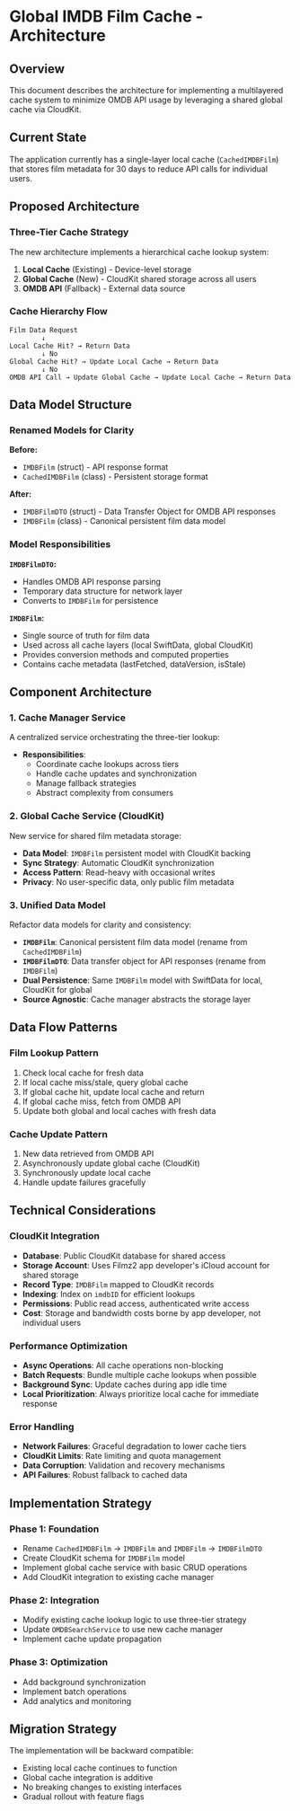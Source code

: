 # Global IMDB Film Cache - Architecture

## Overview

This document describes the architecture for implementing a multilayered cache system to minimize OMDB API usage by leveraging a shared global cache via CloudKit.

## Current State

The application currently has a single-layer local cache (`CachedIMDBFilm`) that stores film metadata for 30 days to reduce API calls for individual users.

## Proposed Architecture

### Three-Tier Cache Strategy

The new architecture implements a hierarchical cache lookup system:

1. **Local Cache** (Existing) - Device-level storage
2. **Global Cache** (New) - CloudKit shared storage across all users  
3. **OMDB API** (Fallback) - External data source

### Cache Hierarchy Flow

```
Film Data Request
        ↓
Local Cache Hit? → Return Data
        ↓ No
Global Cache Hit? → Update Local Cache → Return Data
        ↓ No
OMDB API Call → Update Global Cache → Update Local Cache → Return Data
```

## Data Model Structure

### Renamed Models for Clarity

**Before:**
- `IMDBFilm` (struct) - API response format
- `CachedIMDBFilm` (class) - Persistent storage format

**After:**
- `IMDBFilmDTO` (struct) - Data Transfer Object for OMDB API responses
- `IMDBFilm` (class) - Canonical persistent film data model

### Model Responsibilities

**`IMDBFilmDTO`:**
- Handles OMDB API response parsing
- Temporary data structure for network layer
- Converts to `IMDBFilm` for persistence

**`IMDBFilm`:**
- Single source of truth for film data
- Used across all cache layers (local SwiftData, global CloudKit)
- Provides conversion methods and computed properties
- Contains cache metadata (lastFetched, dataVersion, isStale)

## Component Architecture

### 1. Cache Manager Service

A centralized service orchestrating the three-tier lookup:

- **Responsibilities**:
  - Coordinate cache lookups across tiers
  - Handle cache updates and synchronization
  - Manage fallback strategies
  - Abstract complexity from consumers

### 2. Global Cache Service (CloudKit)

New service for shared film metadata storage:

- **Data Model**: `IMDBFilm` persistent model with CloudKit backing
- **Sync Strategy**: Automatic CloudKit synchronization
- **Access Pattern**: Read-heavy with occasional writes
- **Privacy**: No user-specific data, only public film metadata

### 3. Unified Data Model

Refactor data models for clarity and consistency:

- **`IMDBFilm`**: Canonical persistent film data model (rename from `CachedIMDBFilm`)
- **`IMDBFilmDTO`**: Data transfer object for API responses (rename from `IMDBFilm`)
- **Dual Persistence**: Same `IMDBFilm` model with SwiftData for local, CloudKit for global
- **Source Agnostic**: Cache manager abstracts the storage layer

## Data Flow Patterns

### Film Lookup Pattern

1. Check local cache for fresh data
2. If local cache miss/stale, query global cache
3. If global cache hit, update local cache and return
4. If global cache miss, fetch from OMDB API
5. Update both global and local caches with fresh data

### Cache Update Pattern

1. New data retrieved from OMDB API
2. Asynchronously update global cache (CloudKit)
3. Synchronously update local cache
4. Handle update failures gracefully

## Technical Considerations

### CloudKit Integration

- **Database**: Public CloudKit database for shared access
- **Storage Account**: Uses Filmz2 app developer's iCloud account for shared storage
- **Record Type**: `IMDBFilm` mapped to CloudKit records
- **Indexing**: Index on `imdbID` for efficient lookups
- **Permissions**: Public read access, authenticated write access
- **Cost**: Storage and bandwidth costs borne by app developer, not individual users

### Performance Optimization

- **Async Operations**: All cache operations non-blocking
- **Batch Requests**: Bundle multiple cache lookups when possible
- **Background Sync**: Update caches during app idle time
- **Local Prioritization**: Always prioritize local cache for immediate response

### Error Handling

- **Network Failures**: Graceful degradation to lower cache tiers
- **CloudKit Limits**: Rate limiting and quota management
- **Data Corruption**: Validation and recovery mechanisms
- **API Failures**: Robust fallback to cached data

## Implementation Strategy

### Phase 1: Foundation

- Rename `CachedIMDBFilm` → `IMDBFilm` and `IMDBFilm` → `IMDBFilmDTO`
- Create CloudKit schema for `IMDBFilm` model
- Implement global cache service with basic CRUD operations
- Add CloudKit integration to existing cache manager

### Phase 2: Integration

- Modify existing cache lookup logic to use three-tier strategy
- Update `OMDBSearchService` to use new cache manager
- Implement cache update propagation

### Phase 3: Optimization

- Add background synchronization
- Implement batch operations
- Add analytics and monitoring

## Migration Strategy

The implementation will be backward compatible:

- Existing local cache continues to function
- Global cache integration is additive
- No breaking changes to existing interfaces
- Gradual rollout with feature flags
